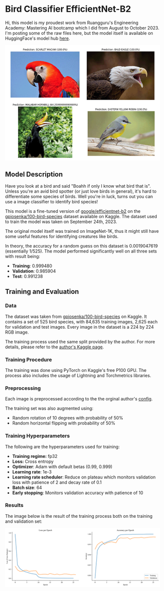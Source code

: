 # Bird Classifier EfficientNet-B2

Hi, this model is my proudest work from Ruangguru's Engineering Academy: Mastering AI bootcamp which I did from August to October 2023. I'm posting some of the raw files here, but the model itself is available on HuggingFace's model hub [here](https://huggingface.co/dennisjooo/Birds-Classifier-EfficientNetB2).

![Model Results](https://github.com/dennisjooo/Birds-Classifier-EfficientNetB2/blob/main/logs/result.png)

## Model Description

Have you look at a bird and said "Boahh if only I know what bird that is".
Unless you're an avid bird spotter (or just love birds in general), it's hard to differentiate some species of birds.
Well you're in luck, turns out you can use a image classifier to identify bird species!

This model is a fine-tuned version of [google/efficientnet-b2](https://huggingface.co/google/efficientnet-b2)
on the [gpiosenka/100-bird-species](https://www.kaggle.com/datasets/gpiosenka/100-bird-species) dataset available on Kaggle.
The dataset used to train the model was taken on September 24th, 2023. 

The original model itself was trained on ImageNet-1K, thus it might still have some useful features for identifying creatures like birds.

In theory, the accuracy for a random guess on this dataset is 0.0019047619 (essentially 1/525). 
The model performed significantly well on all three sets with result being:

- **Training**: 0.999480
- **Validation**: 0.985904
- **Test**: 0.991238

## Training and Evaluation

### Data

The dataset was taken from [gpiosenka/100-bird-species](https://www.kaggle.com/datasets/gpiosenka/100-bird-species) on Kaggle. 
It contains a set of 525 bird species, with 84,635 training images, 2,625 each for validation and test images. 
Every image in the dataset is a 224 by 224 RGB image.

The training process used the same split provided by the author.
For more details, please refer to the [author's Kaggle page](https://www.kaggle.com/datasets/gpiosenka/100-bird-species).

### Training Procedure

The training was done using PyTorch on Kaggle's free P100 GPU. The process also includes the usage of Lightning and Torchmetrics libraries.

### Preprocessing 

Each image is preprocessed according to the the orginal author's [config](https://huggingface.co/google/efficientnet-b2/blob/main/preprocessor_config.json).

The training set was also augmented using:

- Random rotation of 10 degrees with probability of 50%
- Random horizontal flipping with probability of 50%

### Training Hyperparameters

The following are the hyperparameters used for training:

- **Training regime:** fp32
- **Loss:** Cross entropy
- **Optimizer**: Adam with default betas (0.99, 0.999)
- **Learning rate**: 1e-3
- **Learning rate scheduler**: Reduce on plateau which monitors validation loss with patience of 2 and decay rate of 0.1
- **Batch size**: 64
- **Early stopping**: Monitors validation accuracy with patience of 10

### Results

The image below is the result of the training process both on the training and validation set:

![Training results](https://github.com/dennisjooo/Birds-Classifier-EfficientNetB2/blob/main/logs/metrics.png)
